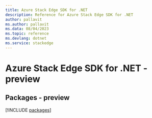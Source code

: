 ```yaml
---
title: Azure Stack Edge SDK for .NET
description: Reference for Azure Stack Edge SDK for .NET
author: pallavit
ms.author: pallavit
ms.data: 08/04/2023
ms.topic: reference
ms.devlang: dotnet
ms.service: stackedge
---
```

# Azure Stack Edge SDK for .NET - preview
## Packages - preview
[!INCLUDE [packages](stack-edge-index.md)]